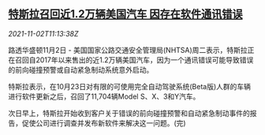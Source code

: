 <!--1635852663000-->
[特斯拉召回近1.2万辆美国汽车 因存在软件通讯错误](https://cn.reuters.com/article/tesla-recall-usa-1102-tues-idCNKBS2HN1BC)
------

<div><i>2021-11-02T11:13:38Z</i></div><p>路透华盛顿11月2日 - 美国国家公路交通安全管理局(NHTSA)周二表示，特斯拉正在召回自2017年以来售出的近1.2万辆美国汽车，因为一个通讯错误可能导致错误的前向碰撞预警或自动紧急制动系统意外启动。</p><p>特斯拉表示，在10月23日对有限的可使用完全自动驾驶系统(Beta版)人群的车辆进行软件更新之后，召回了11,704辆Model S、X、3和Y汽车。</p><p>次日早上，特斯拉开始收到客户关于错误的前向碰撞预警和自动紧急制动事件的报告，促使公司进行调查并发布新软件来解决这一问题。(完)</p>
